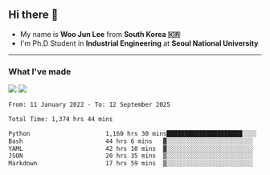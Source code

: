 ## Hi there 👋

- My name is **Woo Jun Lee** from **South Korea 🇰🇷**
- I'm Ph.D Student in **Industrial Engineering** at **Seoul National University**

---

### What I've made

<a href="https://share.streamlit.io/tomtom1103/kuiai_hackathon_2022/main/JL_app.py"><img src="https://img.shields.io/badge/Journey Lee-161B22?style=for-the-badge&logo=streamlit&logoColor=FF4B4B"/></a> <a href="https://jeon-100.github.io/Dangzang/"><img src="https://img.shields.io/badge/당신을 위한 장학금, 당장!-161B22?style=for-the-badge&logo=react&logoColor=#61DAFB"/></a>

<!--START_SECTION:waka-->

```txt
From: 11 January 2022 - To: 12 September 2025

Total Time: 1,374 hrs 44 mins

Python                     1,160 hrs 30 mins█████████████████████░░░░   83.76 %
Bash                       44 hrs 6 mins   ▓░░░░░░░░░░░░░░░░░░░░░░░░   03.18 %
YAML                       42 hrs 10 mins  ▓░░░░░░░░░░░░░░░░░░░░░░░░   03.04 %
JSON                       20 hrs 35 mins  ▒░░░░░░░░░░░░░░░░░░░░░░░░   01.49 %
Markdown                   17 hrs 59 mins  ▒░░░░░░░░░░░░░░░░░░░░░░░░   01.30 %
```

<!--END_SECTION:waka-->
